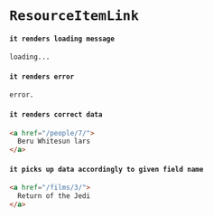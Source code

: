 # `ResourceItemLink`

#### `it renders loading message`

```html
loading...

```

#### `it renders error`

```html
error.

```

#### `it renders correct data`

```html
<a href="/people/7/">
  Beru Whitesun lars
</a>

```

#### `it picks up data accordingly to given field name`

```html
<a href="/films/3/">
  Return of the Jedi
</a>

```

